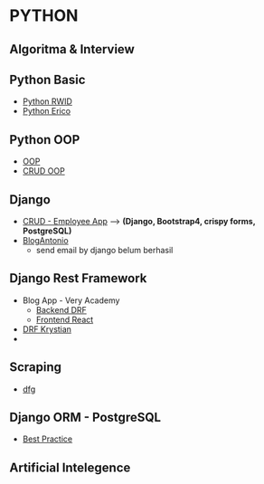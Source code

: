 # PYTHON

## Algoritma & Interview

## Python Basic
- [Python RWID](https://github.com/ArisPython/PythonDasarRWID)
- [Python Erico](https://github.com/ArisPython/PythonDasarErico)

## Python OOP
- [OOP](#)
- [CRUD OOP](#)

## Django
- [CRUD - Employee App](https://github.com/ArisDjango/CrudEmployeeSimple) --> __(Django, Bootstrap4, crispy forms, PostgreSQL)__
- [BlogAntonio](https://github.com/ArisDjango/BlogAntonio)
  - send email by django belum berhasil

## Django Rest Framework
- Blog App - Very Academy
  - [Backend DRF](https://github.com/ArisDjango/CrudVeryAcademy)
  - [Frontend React](https://github.com/ArisDjango/CrudVeryAcademyReact)
- [DRF Krystian](https://github.com/ArisDjango/CrudPythonKrystian)
- 
## Scraping
- [dfg](#)

## Django ORM - PostgreSQL
- [Best Practice](https://github.com/ArisDjango/orm-postgres)

## Artificial Intelegence
